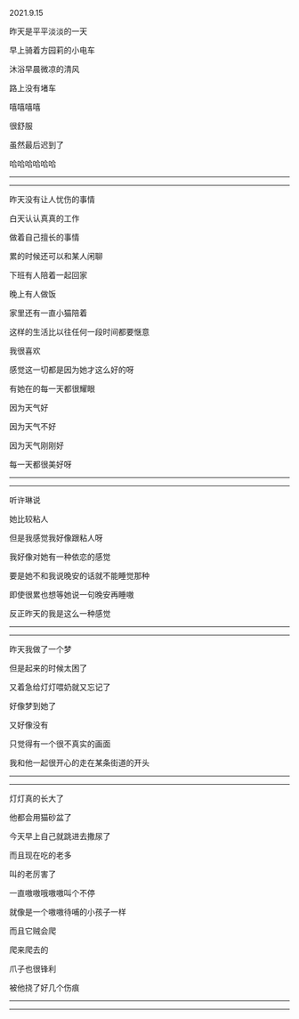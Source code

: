 2021.9.15

昨天是平平淡淡的一天

早上骑着方园莉的小电车

沐浴早晨微凉的清风

路上没有堵车

嘻嘻嘻嘻

很舒服

虽然最后迟到了

哈哈哈哈哈哈

-----

---------

昨天没有让人忧伤的事情

白天认认真真的工作

做着自己擅长的事情

累的时候还可以和某人闲聊

下班有人陪着一起回家

晚上有人做饭

家里还有一直小猫陪着

这样的生活比以往任何一段时间都要惬意

我很喜欢

感觉这一切都是因为她才这么好的呀

有她在的每一天都很耀眼

因为天气好

因为天气不好

因为天气刚刚好

每一天都很美好呀

----------

-----

听许琳说

她比较粘人

但是我感觉我好像跟粘人呀

我好像对她有一种依恋的感觉

要是她不和我说晚安的话就不能睡觉那种

即使很累也想等她说一句晚安再睡嗷

反正昨天的我是这么一种感觉

-------

----------

昨天我做了一个梦

但是起来的时候太困了

又着急给灯灯喂奶就又忘记了

好像梦到她了

又好像没有

只觉得有一个很不真实的画面

我和他一起很开心的走在某条街道的开头

---------

---------

灯灯真的长大了

他都会用猫砂盆了

今天早上自己就跳进去撒尿了

而且现在吃的老多

叫的老厉害了

一直嗷嗷哦嗷嗷叫个不停

就像是一个嗷嗷待哺的小孩子一样

而且它贼会爬

爬来爬去的

爪子也很锋利

被他挠了好几个伤痕

--------

----------







